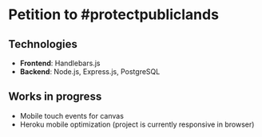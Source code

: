 # Petition to #protectpubliclands

## Technologies
* **Frontend**: Handlebars.js
* **Backend**: Node.js, Express.js, PostgreSQL

## Works in progress
* Mobile touch events for canvas
* Heroku mobile optimization (project is currently responsive in browser)
